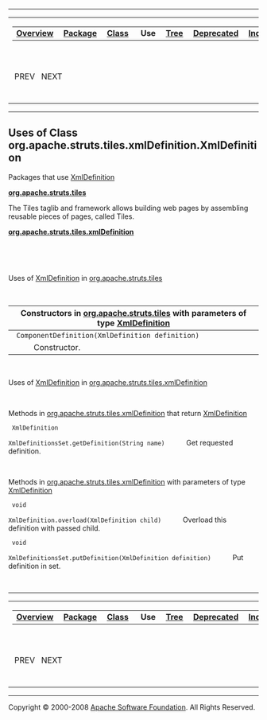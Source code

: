 ------------------------------------------------------------------------

<span id="navbar_top"></span> [](#skip-navbar_top "Skip navigation links")

<table>
<colgroup>
<col width="50%" />
<col width="50%" />
</colgroup>
<tbody>
<tr class="odd">
<td align="left"><span id="navbar_top_firstrow"></span>
<table>
<tbody>
<tr class="odd">
<td align="left"><a href="../../../../../../overview-summary.html.md"><strong>Overview</strong></a> </td>
<td align="left"><a href="../package-summary.html.md"><strong>Package</strong></a> </td>
<td align="left"><a href="../../../../../../org/apache/struts/tiles/xmlDefinition/XmlDefinition.html.md" title="class in org.apache.struts.tiles.xmlDefinition"><strong>Class</strong></a> </td>
<td align="left"> <strong>Use</strong> </td>
<td align="left"><a href="../package-tree.html.md"><strong>Tree</strong></a> </td>
<td align="left"><a href="../../../../../../deprecated-list.html.md"><strong>Deprecated</strong></a> </td>
<td align="left"><a href="../../../../../../index-all.html.md"><strong>Index</strong></a> </td>
<td align="left"><a href="../../../../../../help-doc.html.md"><strong>Help</strong></a> </td>
</tr>
</tbody>
</table></td>
<td align="left"></td>
</tr>
<tr class="even">
<td align="left"> PREV   NEXT</td>
<td align="left"><a href="../../../../../../index.html.md?org/apache/struts/tiles/xmlDefinition//class-useXmlDefinition.html"><strong>FRAMES</strong></a>    <a href="XmlDefinition.html"><strong>NO FRAMES</strong></a>    
<a href="../../../../../../allclasses-noframe.html.md"><strong>All Classes</strong></a></td>
</tr>
</tbody>
</table>

<span id="skip-navbar_top"></span>

------------------------------------------------------------------------

**Uses of Class
 org.apache.struts.tiles.xmlDefinition.XmlDefinition**
------------------------------------------------------

Packages that use [XmlDefinition](../../../../../../org/apache/struts/tiles/xmlDefinition/XmlDefinition.html.md "class in org.apache.struts.tiles.xmlDefinition")

[**org.apache.struts.tiles**](#org.apache.struts.tiles)

The Tiles taglib and framework allows building web pages by assembling reusable pieces of pages, called Tiles. 

[**org.apache.struts.tiles.xmlDefinition**](#org.apache.struts.tiles.xmlDefinition)

  

 

<span id="org.apache.struts.tiles"></span>

Uses of [XmlDefinition](../../../../../../org/apache/struts/tiles/xmlDefinition/XmlDefinition.html.md "class in org.apache.struts.tiles.xmlDefinition") in [org.apache.struts.tiles](../../../../../../org/apache/struts/tiles/package-summary.html)

 

| Constructors in [org.apache.struts.tiles](../../../../../../org/apache/struts/tiles/package-summary.html.md) with parameters of type [XmlDefinition](../../../../../../org/apache/struts/tiles/xmlDefinition/XmlDefinition.html "class in org.apache.struts.tiles.xmlDefinition") |
|--------------------------------------------------------------------------------------------------------------------------------------------------------------------------------------------------------------------------------------------------------------------------------|
| ` ComponentDefinition(XmlDefinition definition)`                                                                                                                                                                                                                               
            Constructor.                                                                                                                                                                                                                                                         |

 

<span id="org.apache.struts.tiles.xmlDefinition"></span>

Uses of [XmlDefinition](../../../../../../org/apache/struts/tiles/xmlDefinition/XmlDefinition.html.md "class in org.apache.struts.tiles.xmlDefinition") in [org.apache.struts.tiles.xmlDefinition](../../../../../../org/apache/struts/tiles/xmlDefinition/package-summary.html)

 

Methods in [org.apache.struts.tiles.xmlDefinition](../../../../../../org/apache/struts/tiles/xmlDefinition/package-summary.html.md) that return [XmlDefinition](../../../../../../org/apache/struts/tiles/xmlDefinition/XmlDefinition.html "class in org.apache.struts.tiles.xmlDefinition")

` XmlDefinition`

`XmlDefinitionsSet.getDefinition(String name)`
           Get requested definition.

 

Methods in [org.apache.struts.tiles.xmlDefinition](../../../../../../org/apache/struts/tiles/xmlDefinition/package-summary.html.md) with parameters of type [XmlDefinition](../../../../../../org/apache/struts/tiles/xmlDefinition/XmlDefinition.html "class in org.apache.struts.tiles.xmlDefinition")

` void`

`XmlDefinition.overload(XmlDefinition child)`
           Overload this definition with passed child.

` void`

`XmlDefinitionsSet.putDefinition(XmlDefinition definition)`
           Put definition in set.

 

------------------------------------------------------------------------

<span id="navbar_bottom"></span> [](#skip-navbar_bottom "Skip navigation links")

<table>
<colgroup>
<col width="50%" />
<col width="50%" />
</colgroup>
<tbody>
<tr class="odd">
<td align="left"><span id="navbar_bottom_firstrow"></span>
<table>
<tbody>
<tr class="odd">
<td align="left"><a href="../../../../../../overview-summary.html.md"><strong>Overview</strong></a> </td>
<td align="left"><a href="../package-summary.html.md"><strong>Package</strong></a> </td>
<td align="left"><a href="../../../../../../org/apache/struts/tiles/xmlDefinition/XmlDefinition.html.md" title="class in org.apache.struts.tiles.xmlDefinition"><strong>Class</strong></a> </td>
<td align="left"> <strong>Use</strong> </td>
<td align="left"><a href="../package-tree.html.md"><strong>Tree</strong></a> </td>
<td align="left"><a href="../../../../../../deprecated-list.html.md"><strong>Deprecated</strong></a> </td>
<td align="left"><a href="../../../../../../index-all.html.md"><strong>Index</strong></a> </td>
<td align="left"><a href="../../../../../../help-doc.html.md"><strong>Help</strong></a> </td>
</tr>
</tbody>
</table></td>
<td align="left"></td>
</tr>
<tr class="even">
<td align="left"> PREV   NEXT</td>
<td align="left"><a href="../../../../../../index.html.md?org/apache/struts/tiles/xmlDefinition//class-useXmlDefinition.html"><strong>FRAMES</strong></a>    <a href="XmlDefinition.html"><strong>NO FRAMES</strong></a>    
<a href="../../../../../../allclasses-noframe.html.md"><strong>All Classes</strong></a></td>
</tr>
</tbody>
</table>

<span id="skip-navbar_bottom"></span>

------------------------------------------------------------------------

Copyright © 2000-2008 [Apache Software Foundation](http://www.apache.org/). All Rights Reserved.
